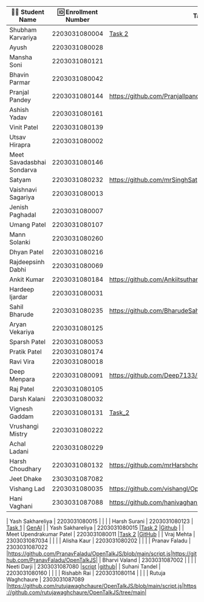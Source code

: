| 👩‍🎓 Student Name | 🆔 Enrollment Number | Task 2 Script | GitHub Repo |
|-----------------|-------------------|------------|-------------|
| Shubham Karvariya | 2203031080004 |[Task 2](https://github.com/5hubhm/OpenTalkJS/blob/main/index.js) |[Github](https://github.com/5hubhm/OpenTalkJS) |
| Ayush | 2203031080028 | | |
| Mansha Soni | 2203031080121 | | |
| Bhavin Parmar | 2203031080042 | | |
| Pranjal Pandey | 2203031080144 |https://github.com/Pranjallpandey1504/OpenTalkJS/blob/main/script.js |https://github.com/Pranjallpandey1504/OpenTalkJS/tree/main |
| Ashish Yadav | 2203031080161 | | |
| Vinit Patel | 2203031080139 | | |
| Utsav Hirapra | 2203031080002 | | |
| Meet Savadasbhai Sondarva | 2203031080146 | | |
| Satyam | 2203031080232 |https://github.com/mrSinghSatyam/OpenTalkJS/blob/main/main.js |https://github.com/mrSinghSatyam/OpenTalkJS/blob/main/main.js |
| Vaishnavi Sagariya | 2203031080013 | | |
| Jenish Paghadal | 2203031080007 | | |
| Umang Patel | 2203031080107 | | |
| Mann Solanki | 2203031080260 | | |
| Dhyan Patel | 2203031080216 | | |
| Rajdeepsinh Dabhi | 2203031080069 | | |
| Ankit Kumar | 2203031080184 | https://github.com/Ankiitsuthar/OpenTalkJS/blob/main/task2.js|https://github.com/Ankiitsuthar/OpenTalkJS |
| Hardeep Ijardar | 2203031080031 | | |
| Sahil Bharude | 2203031080235 | https://github.com/BharudeSahil/OpenTalkJS/blob/main/task2.js | https://github.com/BharudeSahil/OpenTalkJS |
| Aryan Vekariya | 2203031080125 | | |
| Sparsh Patel | 2203031080053 | | |
| Pratik Patel | 2203031080174 | | |
| Ravi Vira | 2203031080018 | | |
| Deep Menpara | 2203031080091 |https://github.com/Deep7133/OPENTALKJS/blob/main/script.js |https://github.com/Deep7133/OPENTALKJS |
| Raj Patel | 2203031080105 | | |
| Darsh Kalani | 2203031080032 | | |
| Vignesh Gaddam | 2203031080131 |[Task_2](https://github.com/mrvigneshgaddam/OpenTalkJS/blob/main/main.js) |[GitHub](https://github.com/mrvigneshgaddam/OpenTalkJS) |
| Vrushangi Mistry | 2203031080222 | | |
| Achal Ladani | 2203031080229 | | |
| Harsh Choudhary | 2203031080132 |https://github.com/mrHarshchoudhary/OpenTalkJS/blob/main/second.js |https://github.com/mrHarshchoudhary/OpenTalkJS |
| Jeet Dhake | 2303031087082 | | |
| Vishang Lad | 2203031080035 |https://github.com/vishangl/OpenTalkJS/blob/main/script1.js|https://github.com/vishangl/OpenTalkJS |
| Hani Vaghani | 2303031087088 |https://github.com/hanivaghani/OpenTalkJS/blob/main/script.js|https://github.com/hanivaghani/OpenTalkJS/tree/main|

| Yash Sakhareliya | 2203031080015 | | |
| Harsh Surani | 2203031080123 | [Task 1](https://github.com/suraniharsh/GenAI/blob/main/Task_1.md) | [GenAI](https://github.com/suraniharsh/GenAI) |
| Yash Sakhareliya | 2203031080015 |[Task 2](https://github.com/YashSakhareliya/OpenTalkJS/blob/main/index.js) |[Github](https://github.com/YashSakhareliya/OpenTalkJS/) |
| Meet Upendrakumar Patel | 2203031080011 |[Task 2](https://github.com/MeetPatel54/OpenTalkJS/blob/main/script.js) |[GitHub](https://github.com/MeetPatel54/OpenTalkJS) |
| Vraj Mehta | 2303031087034 | | |
| Alisha Kaur | 2203031080202 | | |
| Pranav Faladu | 2303031087022 |https://github.com/PranavFaladu/OpenTalkJS/blob/main/script.js|https://github.com/PranavFaladu/OpenTalkJS|
| Bharvi Valand | 2303031087002 | | |
| Neeti Darji | 2303031087080 |[script](https://github.com/Neetidarji/OpenTalkJS/blob/main/script.js) |[github](https://github.com/Neetidarji/OpenTalkJS)|
| Suhani Tandel | 2203031080160 | | |
| Rishabh Rai | 2203031080114 | | |
| Rutuja Waghchaure | 2303031087089 |https://github.com/rutujawaghchaure/OpenTalkJS/blob/main/script.js|https://github.com/rutujawaghchaure/OpenTalkJS/tree/main|
